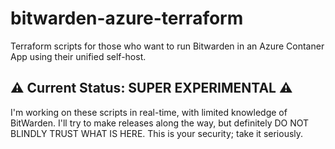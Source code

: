 # bitwarden-azure-terraform
Terraform scripts for those who want to run Bitwarden in an Azure Contaner App using their unified self-host.

## :warning: Current Status: SUPER EXPERIMENTAL :warning:

I'm working on these scripts in real-time, with limited knowledge of BitWarden. I'll try to make releases along the way, but definitely DO NOT BLINDLY TRUST WHAT IS HERE. This is your security; take it seriously.
